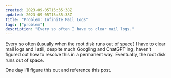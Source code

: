 ```yaml
---
created: 2023-09-05T15:35:38Z
updated: 2023-09-05T15:35:38Z
title: "Problem: Infinite Mail Logs"
tags: ["problem"]
description: "Every so often I have to clear mail logs."
---
```


Every so often (usually when the root disk runs out of space) I have to clear mail logs and I still, despite much Googling and ChatGPT'ing, haven't figured out how to resolve this in a permanent way. Eventually, the root disk runs out of space.

One day I'll figure this out and reference this post.
